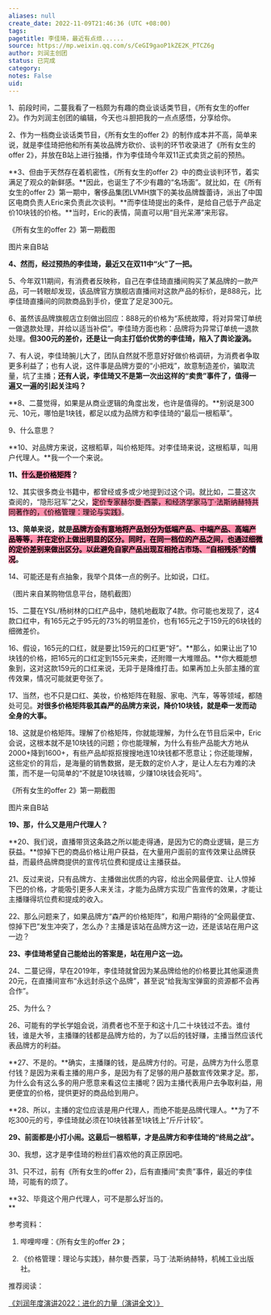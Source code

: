 ```yaml
---
aliases: null
create_date: 2022-11-09T21:46:36 (UTC +08:00)
tags: 
pagetitle: 李佳琦，最近有点烦......
source: https://mp.weixin.qq.com/s/CeGI9gaoP1kZE2K_PTCZ6g
author: 刘润主创团
status: 已完成
category: 
notes: False
uid: 
---
```


1、前段时间，二蔓我看了一档颇为有趣的商业谈话类节目，《所有女生的offer 2》。作为刘润主创团的编辑，今天也斗胆把我的一点点感悟，分享给你。

2、作为一档商业谈话类节目，《所有女生的offer 2》的制作成本并不高，简单来说，就是李佳琦把他和所有美妆品牌方砍价、谈判的环节收录进了《所有女生的offer 2》，并放在B站上进行独播，作为李佳琦今年双11正式卖货之前的预热。

**3、但由于天然存在着机密性，《所有女生的offer 2》中的商业谈判环节，着实满足了观众的新鲜感。**因此，也诞生了不少有趣的“名场面”。就比如，在《所有女生的offer 2》第一期中，奢侈品集团LVMH旗下的美妆品牌馥蕾诗，派出了中国区电商负责人Eric来负责此次谈判。**而李佳琦提出的条件，是给自己低于产品定价10块钱的价格。**当时，Eric的表情，简直可以用“目光呆滞”来形容。

《所有女生的offer 2》第一期截图

图片来自B站

**4、然而，经过预热的李佳琦，最近又在双11中“火”了一把。**

5、今年双11期间，有消费者反映称，自己在李佳琦直播间购买了某品牌的一款产品，可一转眼却发现，该品牌官方旗舰店直播间对这款产品的标价，是888元，比李佳琦直播间的同款商品到手价，便宜了足足300元。

6、虽然该品牌旗舰店立刻做出回应：888元的价格为“系统故障，将对异常订单统一做退款处理，并给以适当补偿“。李佳琦方面也称：品牌将为异常订单统一退款处理。**但300元的差价，还是让一向主打低价优势的李佳琦，陷入了舆论漩涡。**

7、有人说，李佳琦腕儿大了，团队自然就不愿意好好做价格调研，为消费者争取更多利益了；也有人说，这件事是品牌方耍的“小把戏”，故意制造差价，骗取流量，坑了主播；**还有人说，李佳琦又不是第一次出这样的“卖贵”事件了，值得一遍又一遍的引起关注吗？**

**8、二蔓觉得，如果是从商业逻辑的角度出发，也许是值得的。**别说是300元、10元，哪怕是1块钱，都足以成为品牌方和李佳琦的“最后一根稻草”。

9、什么意思？

**10、对品牌方来说，这根稻草，叫价格矩阵。对李佳琦来说，这根稻草，叫用户代理人。**我一个一个来说。

**11、<mark style="background: #FF5582A6;">什么是价格矩阵</mark>？**

12、其实很多商业书籍中，都曾经或多或少地提到过这个词。就比如，二蔓这次查阅的，“隐形冠军”之父，<mark style="background: #FF5582A6;">定价专家赫尔曼·西蒙，和经济学家马丁·法斯纳赫特共同著作的，《价格管理：理论与实践》</mark>。

**13、简单来说，就是<mark style="background: #FF5582A6;">品牌方会有意地将产品划分为低端产品、中端产品、高端产品等等，并在定价上做出明显的区分。同时，在同一档位的产品之间，也通过细微的定价差别来做出区分。以此避免自家产品出现互相抢占市场、“自相残杀”的情况</mark>。**

14、可能还是有点抽象，我举个具体一点的例子。比如说，口红。

（图片来自某购物信息平台，随机截图）

15、二蔓在YSL/杨树林的口红产品中，随机地截取了4款。你可能也发现了，这4款口红中，有165元之于95元的73%的明显差价，也有165元之于159元的6块钱的细微差价。

16、假设，165元的口红，就是要比159元的口红更“好”。**那么，如果让出了10块钱的价格，把165元的口红定到155元来卖，还附赠一大堆赠品。**你大概能想象到，这对这款159元的口红来说，无异于是降维打击。如果再加上头部主播的宣传效果，情况可能就更夸张了。

17、当然，也不只是口红、美妆，价格矩阵在鞋服、家电、汽车，等等领域，都随处可见。**对很多价格矩阵极其森严的品牌方来说，降价10块钱，就是牵一发而动全身的大事。**

18、这就是价格矩阵。理解了价格矩阵，你就能理解，为什么在节目后采中，Eric会说，这根本就不是10块钱的问题；你也能理解，为什么有些产品能大方地从2000+降到1600+，有些产品却抠抠搜搜地连10块钱都不愿意让；你还能理解，这些定价的背后，是海量的销售数据，是无数的定价人才，是让人左右为难的决策，而不是一句简单的“不就是10块钱嘛，少赚10块钱会死吗”。

《所有女生的offer 2》第一期截图

图片来自B站

**19、那，什么又是用户代理人？**

**20、我们说，直播带货这条路之所以能走得通，是因为它的商业逻辑，是三方获益。**惊掉下巴的商品价格让用户获益，在大量用户面前的宣传效果让品牌获益，而最终品牌商提供的宣传坑位费和提成让主播获益。

21、反过来说，只有品牌方、主播做出优质的内容，给出全网最便宜、让人惊掉下巴的价格，才能吸引更多人来关注，才能为品牌方实现广告宣传的效果，才能让主播赚得坑位费和提成的收入。

22、那么问题来了，如果品牌方“森严的价格矩阵”，和用户期待的“全网最便宜、惊掉下巴”发生冲突了，怎么办？主播是该站在品牌方这一边，还是该站在用户这一边？

**23、李佳琦希望自己能给出的答案是，站在用户这一边。**

24、二蔓记得，早在2019年，李佳琦就曾因为某品牌给他的价格要比其他渠道贵20元，在直播间宣布“永远封杀这个品牌”，甚至说“给我淘宝弹窗的资源都不会再合作”。

25、为什么？

26、可能有的学长学姐会说，消费者也不至于和这十几二十块钱过不去。谁付钱，谁是大爷，主播赚的钱都是品牌方给的，为了以后的钱好赚，主播当然应该代表品牌方的利益。

**27、不是的。**确实，主播赚的钱，是品牌方付的。可是，品牌方为什么愿意付钱？是因为来看主播的用户多，是因为有了足够的用户基数宣传效果才足。那，为什么会有这么多的用户愿意来看这位主播呢？因为主播代表用户去争取利益，用更便宜的价格，提供更好的商品给到用户。

**28、所以，主播的定位应该是用户代理人，而绝不能是品牌代理人。**为了不吃300元的亏，李佳琦就必须在10块钱甚至1块钱上“斤斤计较”。

**29、前面都是小打小闹。这最后一根稻草，才是品牌方和李佳琦的“终局之战”。**

30、我想，这才是李佳琦的粉丝们喜欢他的真正原因吧。

31、只不过，前有《所有女生的offer 2》，后有直播间“卖贵”事件，最近的李佳琦，可能有的烦了。

**32、毕竟这个用户代理人，可不是那么好当的。  
**

参考资料：

1.  哔哩哔哩：《所有女生的offer 2》；
    
2.  《价格管理：理论与实践》，赫尔曼·西蒙，马丁·法斯纳赫特，机械工业出版社。
    

推荐阅读：

[《刘润年度演讲2022：进化的力量（演讲全文）》](http://mp.weixin.qq.com/s?__biz=MjM5NjM5MjQ4MQ==&mid=2651689772&idx=1&sn=be60c0b2877bfb575e75cfdb9adc110c&chksm=bd10c8628a674174cc269afa2622c185561e96d67478b973e2d977df4c32f7af227b619d2514&scene=21#wechat_redirect)

[](http://mp.weixin.qq.com/s?__biz=MjM5NjM5MjQ4MQ==&mid=2651627250&idx=1&sn=f4006ff0fdbd068b38811e767d23fb80&chksm=bd11c5bc8a664caa505b5d875df1caeee5f40441489895b77de8ba2cf2f481d0ced5b2c70145&scene=21#wechat_redirect)
